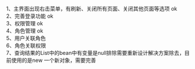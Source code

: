 1、主界面出现右击菜单，有刷新、关闭所有页面、关闭其他页面等选项   ok<br>
2、完善登录功能  ok<br>
3、权限管理  ok<br>
4、角色管理  ok<br>
5、用户关联角色<br>
6、角色关联权限<br>
7、查询结果的List中的bean中有变量是null排除需要重新设计解决方案除去，目前使用的是new 一个新对象，需要完善<br>
